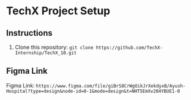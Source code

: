 # TechX Project Setup

## Instructions

1. Clone this repository: `git clone https://github.com/TechX-Internship/TechX_10.git`
## Figma Link

Figma Link: `https://www.figma.com/file/giBrS8CrWgOikJrXekdyxB/Ayush-Hospital?type=design&node-id=0-1&mode=design&t=NHT5EmXv204YBUE1-0`